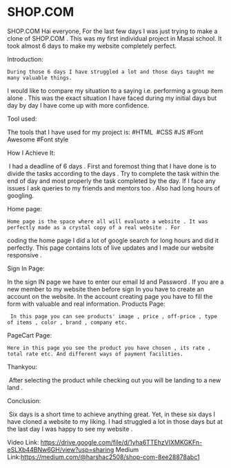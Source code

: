# SHOP.COM
SHOP.COM
    Hai everyone, For the last few days I was just trying to make a clone of SHOP.COM . This was my first individual project in Masai school. 
It took almost 6 days to make my website completely perfect.

Introduction:

    During those 6 days I have struggled a lot and those days taught me many valuable things.
I would like to compare my situation to a saying i.e. performing a group item alone . This was 
the exact situation I have faced during my 
initial days but day by day I have come up with more confidence.
 
Tool used:

The tools that I have used for my project is:
#HTML 
#CSS
#JS
#Font Awesome
#Font style

How I Achieve It:

 I had a deadline of 6 days . First and foremost thing that I have done is to divide the tasks according to the days . 
Try to complete the task within the end of day and most properly the task completed by the day. If I face any issues I ask queries to my friends and mentors too .
Also had long hours of googling.

Home page:

    Home page is the space where all will evaluate a website . It was perfectly made as a crystal copy of a real website . For 
 coding the home page I did a lot of google search for long hours and did it perfectly. This page contains lots of live 
 updates and I made our website responsive .

Sign In Page:

   In the sign IN page we have to enter our email Id and Password . If you are a new member to my website then before sign In you have to create an
account on the website. In the account creating page you have to fill the form with valuable and real information.
Products Page:

     In this page you can see products' image , price , off-price , type of items , color , brand , company etc.
     
PageCart Page:

    Here in this page you see the product you have chosen , its rate , total rate etc. And different ways of payment facilities.
    
Thankyou:

    After selecting the product while checking out you will be landing to a new land .
    
Conclusion:

 Six days is a short time to achieve anything great. Yet, in these six days I have cloned a website to my liking. 
 I had struggled a lot in those days but at the last day I was happy to see my website .


Video Link: https://drive.google.com/file/d/1yha6TTEhzVIXMKGKFn-eSLXb44BNw6GH/view?usp=sharing
Medium Link:https://medium.com/@harshac2508/shop-com-8ee28878abc1
